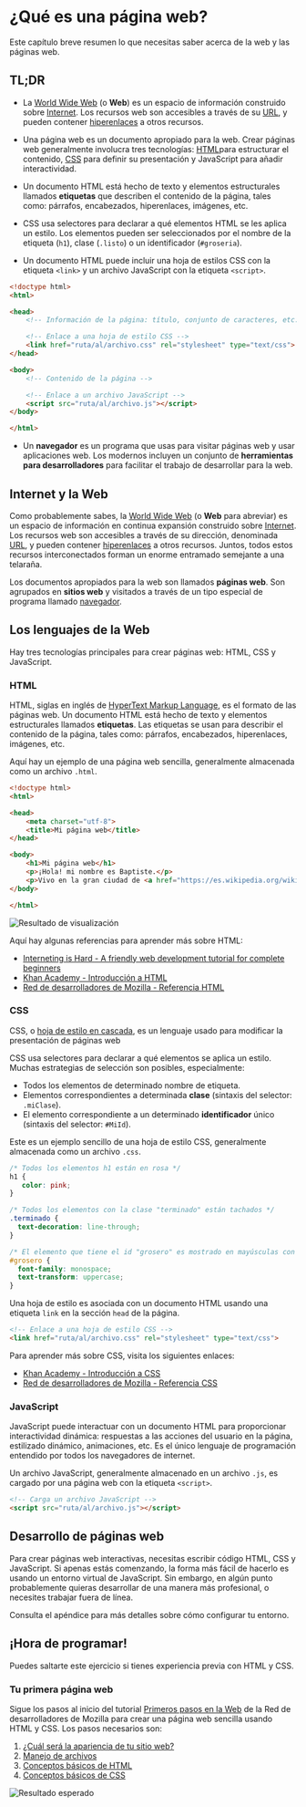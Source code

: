 # ¿Qué es una página web?

Este capítulo breve resumen lo que necesitas saber acerca de la web y las páginas web.

## TL;DR

* La [World Wide Web](https://es.wikipedia.org/wiki/World_Wide_Web) (o **Web**) es un espacio de información construido sobre [Internet](https://es.wikipedia.org/wiki/Internet). Los recursos web son accesibles a través de su [URL](https://es.wikipedia.org/wiki/Localizador_de_recursos_uniforme), y pueden contener [hiperenlaces](https://en.wikipedia.org/wiki/Hyperlink) a otros recursos.

* Una página web es un documento apropiado para la web. Crear páginas web generalmente involucra tres tecnologías: [HTML](https://es.wikipedia.org/wiki/HTML)para estructurar el contenido,  [CSS](https://es.wikipedia.org/wiki/CSS) para definir su presentación y JavaScript para añadir interactividad. 

* Un documento HTML está hecho de texto y elementos estructurales llamados **etiquetas** que describen el contenido de la página, tales como: párrafos, encabezados, hiperenlaces, imágenes, etc.

* CSS usa selectores para declarar a qué elementos HTML se les aplica un estilo. Los elementos pueden ser seleccionados por el nombre de la etiqueta (`h1`), clase (`.listo`) o un identificador (`#groseria`).

* Un documento HTML puede incluir una hoja de estilos CSS con la etiqueta `<link>` y un archivo JavaScript con la etiqueta `<script>`.

```html
<!doctype html>
<html>

<head>
    <!-- Información de la página: título, conjunto de caracteres, etc. -->

    <!-- Enlace a una hoja de estilo CSS -->
    <link href="ruta/al/archivo.css" rel="stylesheet" type="text/css">
</head>

<body>
    <!-- Contenido de la página -->

    <!-- Enlace a un archivo JavaScript -->
    <script src="ruta/al/archivo.js"></script>
</body>

</html>
```

* Un **navegador** es un programa que usas para visitar páginas web y usar aplicaciones web. Los modernos incluyen un conjunto de **herramientas para desarrolladores** para facilitar el trabajo de desarrollar para la web.

## Internet y la Web

Como probablemente sabes, la [World Wide Web](https://es.wikipedia.org/wiki/World_Wide_Web) (o **Web** para abreviar) es un espacio de información en continua expansión construido sobre [Internet](https://es.wikipedia.org/wiki/Internet). Los recursos web son accesibles a través de su dirección, denominada [URL](https://es.wikipedia.org/wiki/Localizador_de_recursos_uniforme), y pueden contener [hiperenlaces](https://en.wikipedia.org/wiki/Hyperlink) a otros recursos. Juntos, todos estos recursos interconectados forman un enorme entramado semejante a una telaraña.

Los documentos apropiados para la web son llamados **páginas web**. Son agrupados en **sitios web** y visitados a través de un tipo especial de programa llamado [navegador](https://es.wikipedia.org/wiki/Navegador_web).

## Los lenguajes de la Web

Hay tres tecnologías principales para crear páginas web: HTML, CSS y JavaScript.

### HTML

HTML, siglas en inglés de [HyperText Markup Language](https://es.wikipedia.org/wiki/HTML), 
es el formato de las páginas web. Un documento HTML está hecho de texto y elementos estructurales llamados **etiquetas**. Las etiquetas se usan para describir el contenido de la página, tales como: párrafos, encabezados, hiperenlaces, imágenes, etc.

Aquí hay un ejemplo de una página web sencilla, generalmente almacenada como un archivo `.html`.


```html
<!doctype html>
<html>

<head>
    <meta charset="utf-8">
    <title>Mi página web</title>
</head>

<body>
    <h1>Mi página web</h1>
    <p>¡Hola! mi nombre es Baptiste.</p>
    <p>Vivo en la gran ciudad de <a href="https://es.wikipedia.org/wiki/Burdeos">Bordeos</a>.</p>
</body>

</html>
```

![Resultado de visualización](images/chapter13-01.png)

Aquí hay algunas referencias para aprender más sobre HTML:

* [Interneting is Hard - A friendly web development tutorial for complete beginners](https://internetingishard.com/html-and-css/)
* [Khan Academy - Introducción a HTML](https://es.khanacademy.org/computing/computer-programming/html-css#intro-to-html)
* [Red de desarrolladores de Mozilla - Referencia HTML](https://developer.mozilla.org/es/docs/Web/HTML/Reference)

### CSS

CSS, o [hoja de estilo en cascada](https://es.wikipedia.org/wiki/CSS), es un lenguaje usado para modificar la presentación de páginas web

CSS usa selectores para declarar a qué elementos se aplica un estilo. Muchas estrategias de selección son posibles, especialmente:

* Todos los elementos de determinado nombre de etiqueta.
* Elementos correspondientes a determinada **clase** (sintaxis del selector: `.miClase`).
* El elemento correspondiente a un determinado **identificador** único (sintaxis del selector: `#MiId`).

Este es un ejemplo sencillo de una hoja de estilo CSS, generalmente almacenada como un archivo `.css`.

```css
/* Todos los elementos h1 están en rosa */
h1 {
   color: pink;
}

/* Todos los elementos con la clase "terminado" están tachados */
.terminado {
  text-decoration: line-through;
}

/* El elemento que tiene el id "grosero" es mostrado en mayúsculas con un tipo de fuente especial */
#grosero {
  font-family: monospace;
  text-transform: uppercase;
}
```

Una hoja de estilo es asociada con un documento HTML usando una etiqueta `link` en la sección `head` de la página.

```html
<!-- Enlace a una hoja de estilo CSS -->
<link href="ruta/al/archivo.css" rel="stylesheet" type="text/css">
```
Para aprender más sobre CSS, visita los siguientes enlaces:

* [Khan Academy - Introducción a CSS](https://es.khanacademy.org/computing/computer-programming/html-css#intro-to-css)
* [Red de desarrolladores de Mozilla - Referencia CSS](https://developer.mozilla.org/es/docs/Web/CSS/Reference)

### JavaScript

JavaScript puede interactuar con un documento HTML para proporcionar interactividad dinámica: respuestas a las acciones del usuario en la página, estilizado dinámico, animaciones, etc. Es el único lenguaje de programación entendido por todos los navegadores de internet.

Un archivo JavaScript, generalmente almacenado en un archivo `.js`, es cargado por una página web con la etiqueta `<script>`. 

```html
<!-- Carga un archivo JavaScript -->
<script src="ruta/al/archivo.js"></script>
```

## Desarrollo de páginas web

Para crear páginas web interactivas, necesitas escribir código HTML, CSS y JavaScript. Si apenas estás comenzando, la forma más fácil de hacerlo es usando un entorno virtual de JavaScript. Sin embargo, en algún punto probablemente quieras desarrollar de una manera más profesional, o necesites trabajar fuera de línea.

Consulta el apéndice para más detalles sobre cómo configurar tu entorno.

## ¡Hora de programar!

Puedes saltarte este ejercicio si tienes experiencia previa con HTML y CSS.

### Tu primera página web

Sigue los pasos al inicio del tutorial [Primeros pasos en la Web](https://developer.mozilla.org/es/docs/Learn/Getting_started_with_the_web) de la Red de desarrolladores de Mozilla para crear una página web sencilla usando HTML y CSS. Los pasos necesarios son:

1. [¿Cuál será la apariencia de tu sitio web?](https://developer.mozilla.org/es/docs/Learn/Getting_started_with_the_web/What_will_your_website_look_like)
1. [Manejo de archivos](https://developer.mozilla.org/es/docs/Learn/Getting_started_with_the_web/Dealing_with_files)
1. [Conceptos básicos de HTML](https://developer.mozilla.org/es/docs/Learn/Getting_started_with_the_web/HTML_basics)
1. [Conceptos básicos de CSS](https://developer.mozilla.org/es/docs/Learn/Getting_started_with_the_web/CSS_basics)

![Resultado esperado](images/chapter12-02.png)
